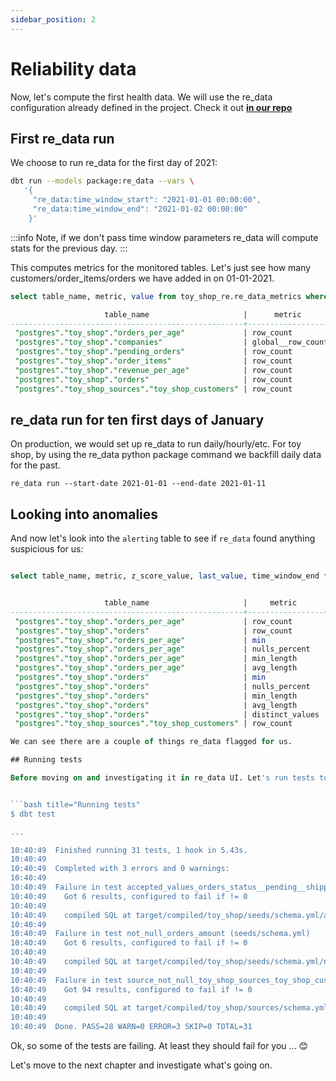 ```yaml
---
sidebar_position: 2
---
```


# Reliability data

Now, let's compute the first health data. We will use the re_data configuration already defined in the project. Check it out **[in our repo](https://github.com/re-data/re-data/blob/master/getting_started/toy_shop/dbt_project.yml)**

## First re_data run

We choose to run re_data for the first day of 2021:

```bash
dbt run --models package:re_data --vars \
   '{
     "re_data:time_window_start": "2021-01-01 00:00:00",
     "re_data:time_window_end": "2021-01-02 00:00:00"
    }'
```

:::info
Note, if we don't pass time window parameters re_data will compute stats for the previous day.
:::

This computes metrics for the monitored tables. Let's just see how many customers/order_items/orders we have added in on 01-01-2021.

```sql title="Viewing computed metrics"
select table_name, metric, value from toy_shop_re.re_data_metrics where metric in( 'row_count', 'global__row_count');

                     table_name                     |      metric       | value
----------------------------------------------------+-------------------+-------
 "postgres"."toy_shop"."orders_per_age"             | row_count         |   475
 "postgres"."toy_shop"."companies"                  | global__row_count |    49
 "postgres"."toy_shop"."pending_orders"             | row_count         |   162
 "postgres"."toy_shop"."order_items"                | row_count         |   661
 "postgres"."toy_shop"."revenue_per_age"            | row_count         |   149
 "postgres"."toy_shop"."orders"                     | row_count         |   475
 "postgres"."toy_shop_sources"."toy_shop_customers" | row_count         |    14
```

## re_data run for ten first days of January

On production, we would set up re_data to run daily/hourly/etc. For toy shop, by using the re_data python package command we backfill daily data for the past.

```
re_data run --start-date 2021-01-01 --end-date 2021-01-11
```

## Looking into anomalies

And now let's look into the `alerting` table to see if `re_data` found anything suspicious for us:


```sql title="Viewing computed anomalies"

select table_name, metric, z_score_value, last_value, time_window_end from toy_shop_re.re_data_anomalies;


                     table_name                     |     metric      |    z_score_value    |     last_value     |   time_window_end
----------------------------------------------------+-----------------+---------------------+--------------------+---------------------
 "postgres"."toy_shop"."orders_per_age"             | row_count       | -2.0813250940629247 |                447 | 2021-01-09 00:00:00
 "postgres"."toy_shop"."orders"                     | row_count       | -2.0813250940629247 |                447 | 2021-01-09 00:00:00
 "postgres"."toy_shop"."orders_per_age"             | min             |  2.8460498932515366 |                 51 | 2021-01-11 00:00:00
 "postgres"."toy_shop"."orders_per_age"             | nulls_percent   |  2.8460498934090412 | 1.2121212121212122 | 2021-01-11 00:00:00
 "postgres"."toy_shop"."orders_per_age"             | min_length      |  -2.846049893701541 |                  2 | 2021-01-11 00:00:00
 "postgres"."toy_shop"."orders_per_age"             | avg_length      |   -2.20745908506349 | 6.4363636363636365 | 2021-01-11 00:00:00
 "postgres"."toy_shop"."orders"                     | min             |  2.8460498932515366 |                 51 | 2021-01-11 00:00:00
 "postgres"."toy_shop"."orders"                     | nulls_percent   |  2.8460498934090412 | 1.2121212121212122 | 2021-01-11 00:00:00
 "postgres"."toy_shop"."orders"                     | min_length      |  -2.846049893701541 |                  2 | 2021-01-11 00:00:00
 "postgres"."toy_shop"."orders"                     | avg_length      |   -2.20745908506349 | 6.4363636363636365 | 2021-01-11 00:00:00
 "postgres"."toy_shop"."orders"                     | distinct_values |  2.8460498940015415 |                  9 | 2021-01-11 00:00:00
 "postgres"."toy_shop_sources"."toy_shop_customers" | row_count       |  2.0283702112970112 |                 25 | 2021-01-11 00:00:00

We can see there are a couple of things re_data flagged for us.

## Running tests

Before moving on and investigating it in re_data UI. Let's run tests to see if they point to any problems in our data:


```bash title="Running tests"
$ dbt test

...

10:40:49  Finished running 31 tests, 1 hook in 5.43s.
10:40:49
10:40:49  Completed with 3 errors and 0 warnings:
10:40:49
10:40:49  Failure in test accepted_values_orders_status__pending__shipped__delivered__not_paid__paid (seeds/schema.yml)
10:40:49    Got 6 results, configured to fail if != 0
10:40:49
10:40:49    compiled SQL at target/compiled/toy_shop/seeds/schema.yml/accepted_values_orders_a63e7616d678ec9b14b0f2b1cb0f332a.sql
10:40:49
10:40:49  Failure in test not_null_orders_amount (seeds/schema.yml)
10:40:49    Got 6 results, configured to fail if != 0
10:40:49
10:40:49    compiled SQL at target/compiled/toy_shop/seeds/schema.yml/not_null_orders_amount.sql
10:40:49
10:40:49  Failure in test source_not_null_toy_shop_sources_toy_shop_customers_age (sources/schema.yml)
10:40:49    Got 94 results, configured to fail if != 0
10:40:49
10:40:49    compiled SQL at target/compiled/toy_shop/sources/schema.yml/source_not_null_toy_shop_sources_toy_shop_customers_age.sql
10:40:49
10:40:49  Done. PASS=28 WARN=0 ERROR=3 SKIP=0 TOTAL=31

```


Ok, so some of the tests are failing. At least they should fail for you ... 😊

Let's move to the next chapter and investigate what's going on.